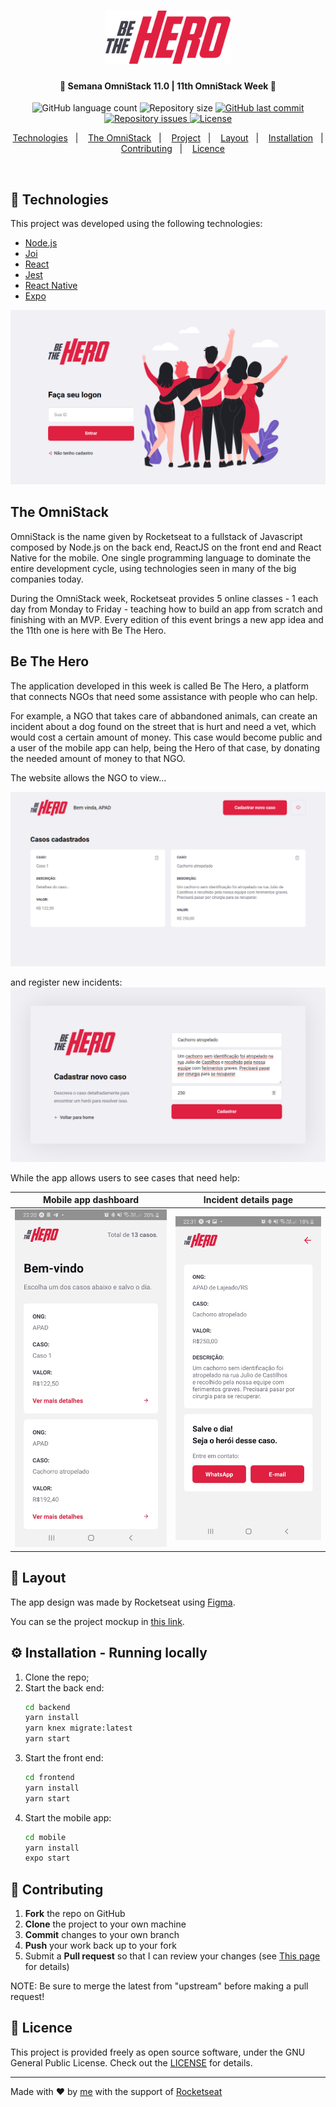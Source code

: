 <h1 align="center">
    <img alt="Be The Hero" title="Be the Hero Logo" src="frontend/src/assets/logo.svg" width="200px" />
</h1>

<h4 align="center">
  🚀 Semana OmniStack 11.0    |    11th OmniStack Week 🚀
</h4>
<p align="center">
  <img alt="GitHub language count" src="https://img.shields.io/github/languages/count/Alcsaw/week-11">

  <img alt="Repository size" src="https://img.shields.io/github/repo-size/Alcsaw/week-11">
  
  <a href="https://github.com/Alcsaw/week-11/commits/master">
    <img alt="GitHub last commit" src="https://img.shields.io/github/last-commit/Alcsaw/week-11">
  </a>

  <a href="https://github.com/Alcsaw/week-11/issues">
    <img alt="Repository issues" src="https://img.shields.io/github/issues/Alcsaw/week-11">
  </a>

  <a href="https://github.com/Alcsaw/week-11/blob/master/LICENSE">
    <img alt="License" src="https://img.shields.io/badge/license-GNU3-brightgreen">
  </a>
  
</p>

<p align="center">
  <a href="#rocket-technologies">Technologies</a>&nbsp;&nbsp;&nbsp;|&nbsp;&nbsp;&nbsp;
  <a href="#the-omnistack">The OmniStack</a>&nbsp;&nbsp;&nbsp;|&nbsp;&nbsp;&nbsp;
  <a href="#be-the-hero">Project</a>&nbsp;&nbsp;&nbsp;|&nbsp;&nbsp;&nbsp;
  <a href="#-layout">Layout</a>&nbsp;&nbsp;&nbsp;|&nbsp;&nbsp;&nbsp;
  <a href="#-installation-running-locally">Installation</a>&nbsp;&nbsp;&nbsp;|&nbsp;&nbsp;&nbsp;
  <a href="#-contributing">Contributing</a>&nbsp;&nbsp;&nbsp;|&nbsp;&nbsp;&nbsp;
  <a href="#memo-licence">Licence</a>
</p>

<br>

## :rocket: Technologies

This project was developed using the following technologies:

- [Node.js](https://nodejs.org/en/)
- [Joi](https://hapi.dev/module/joi/)
- [React](https://reactjs.org)
- [Jest](https://jestjs.io/)
- [React Native](https://facebook.github.io/react-native/)
- [Expo](https://expo.io/)

![Login page](/readme_images/BeTheHero-LoginPage.png)

## The OmniStack

OmniStack is the name given by Rocketseat to a fullstack of Javascript composed by Node.js on the back end, ReactJS on the front end and React Native for the mobile. One single programming language to dominate the entire development cycle, using technologies seen in many of the big companies today.


During the OmniStack week, Rocketseat provides 5 online classes - 1 each day from Monday to Friday - teaching how to build an app from scratch and finishing with an MVP. Every edition of this event brings a new app idea and the 11th one is here with Be The Hero.

## Be The Hero

The application developed in this week is called Be The Hero, a platform that connects NGOs  that need some assistance with people who can help.


For example, a NGO that takes care of abbandoned animals, can create an incident about a dog found on the street that is hurt and need a vet, which would cost a certain amount of money. This case would become public and a user of the mobile app can help, being the Hero of that case, by donating the needed amount of money to that NGO.


The website allows the NGO to view...

![NGO Profile page](/readme_images/BeTheHero-NGOProfilePage.png)

and register new incidents:
![Registering a new incident](/readme_images/BeTheHero-NewIncident.png)


While the app allows users to see cases that need help:


Mobile app dashboard       |  Incident details page
:-------------------------:|:-------------------------:
![Mobile app's dashboard](/readme_images/BeTheHero-AppDashboard.jpg)  |  ![Incident details page](/readme_images/BeTheHero-IncidentDetails.jpg)

## 🔖 Layout

The app design was made by Rocketseat using [Figma](https://figma.com).

You can se the project mockup in [this link](https://www.figma.com/file/2C2yvw7jsCOGmaNUDftX9n/Be-The-Hero-OmniStack-11?node-id=0%3A1).


## ⚙️ Installation - Running locally

1. Clone the repo;
2. Start the back end:
    ```bash
    cd backend
    yarn install
    yarn knex migrate:latest
    yarn start
    ```
3. Start the front end:
    ```bash
    cd frontend
    yarn install
    yarn start
    ```
4. Start the mobile app:
    ```bash
    cd mobile
    yarn install
    expo start
    ```


## 🤔 Contributing

 1. **Fork** the repo on GitHub
 2. **Clone** the project to your own machine
 3. **Commit** changes to your own branch
 4. **Push** your work back up to your fork
 5. Submit a **Pull request** so that I can review your changes (see [This page](https://help.github.com/pt/github/collaborating-with-issues-and-pull-requests/creating-a-pull-request) for details)

NOTE: Be sure to merge the latest from "upstream" before making a pull request!

## :memo: Licence

This project is provided freely as open source software, under the GNU General Public
License. Check out the [LICENSE](LICENSE.md) for details.

---

Made with ♥ by [me](https://www.linkedin.com/in/alcsaw/) with the support of [Rocketseat](rocketseat.com.br)
